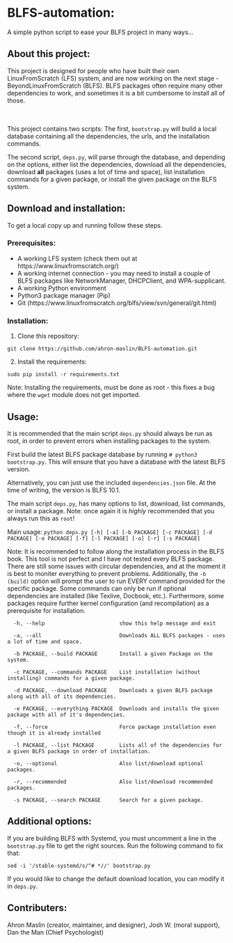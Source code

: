 # BLFS-automation:
A simple python script to ease your BLFS project in many ways...


## About this project:
This project is designed for people who have built their own LinuxFromScratch (LFS) system, and are now working on the next stage - BeyondLinuxFromScratch (BLFS).
BLFS packages often require many other dependencies to work, and sometimes it is a bit cumbersome to install all of those.
    
<br><br>
This project contains two scripts: The first, ```bootstrap.py``` will build a local database containing all the dependencies, the urls, and the installation commands.

The second script, ```deps.py```, will parse through the database, and depending on the options, either list the dependencies, download all the dependencies, download **all** packages (uses a lot of time and space), list installation commands for a given package, or install the given package on the BLFS system.

     


## Download and installation:
To get a local copy up and running follow these steps.

### Prerequisites:
<ul>
    <li>A working LFS system (check them out at https://www.linuxfromscratch.org/)</li>
    <li>A working internet connection - you may need to install a couple of BLFS packages like NetworkManager, DHCPClient, and WPA-supplicant.</li>
    <li>A working Python environment</li>
    <li>Python3 package manager (Pip)</li>
    <li>Git (https://www.linuxfromscratch.org/blfs/view/svn/general/git.html)</li>
</ul>

### Installation:
1. Clone this repository:
```
git clone https://github.com/ahron-maslin/BLFS-automation.git 
```

2. Install the requirements:
```
sudo pip install -r requirements.txt
```
Note: Installing the requirements, must be done as root - this fixes a bug where the ```wget``` module does not get imported.

## Usage:
It is recommended that the main script ```deps.py``` should always be run as root, in order to prevent errors when installing packages to the system.

First build the latest BLFS package database by running ```# python3 bootstrap.py```.
This will ensure that you have a database with the latest BLFS version.

Alternatively, you can just use the included ```dependencies.json``` file. At the time of writing, the version is BLFS 10.1.

 
The main script ```deps.py```, has many options to list, download, list commands, or install a package.
Note: once again it is *highly* recommended that you always run this as ```root```!

Main usage: ```python deps.py [-h] [-a] [-b PACKAGE] [-c PACKAGE] [-d PACKAGE] [-e PACKAGE] [-f] [-l PACKAGE] [-o] [-r] [-s PACKAGE]```

Note: It is recommended to follow along the installation process in the BLFS book. This tool is not perfect and I have not tested every BLFS package. There are still some issues with circular dependencies, and at the moment it is best to moniter everything to prevent problems. Additionally, the ```-b (build)``` option will prompt the user to run EVERY command provided for the specific package. Some commands can only be run if optional dependencies are installed (like Texlive, Docbook, etc.). Furthermore, some packages require further kernel configuration (and recompilation) as a prerequisite for installation.

```
  -h, --help                        show this help message and exit

  -a, --all                         Downloads ALL BLFS packages - uses a lot of time and space.

  -b PACKAGE, --build PACKAGE       Install a given Package on the system.

  -c PACKAGE, --commands PACKAGE    List installation (without installing) commands for a given package.
  
  -d PACKAGE, --download PACKAGE    Downloads a given BLFS package along with all of its dependencies.

  -e PACKAGE, --everything PACKAGE  Downloads and installs the given package with all of it's dependencies.

  -f, --force                       Force package installation even though it is already installed

  -l PACKAGE, --list PACKAGE        Lists all of the dependencies for a given BLFS package in order of installation.

  -o, --optional                    Also list/download optional packages.

  -r, --recommended                 Also list/download recommended packages.

  -s PACKAGE, --search PACKAGE      Search for a given package.
  ```

## Additional options:
If you are building BLFS with Systemd, you must uncomment a line in the ```bootstrap.py``` file to get the right sources. Run the following command to fix that:
```
sed -i '/stable-systemd/s/^# *//' bootstrap.py
```

If you would like to change the default download location, you can modify it in ```deps.py```.


## Contributers: 
Ahron Maslin (creator, maintainer, and designer), Josh W. (moral support), Dan the Man (Chief Psychologist)




